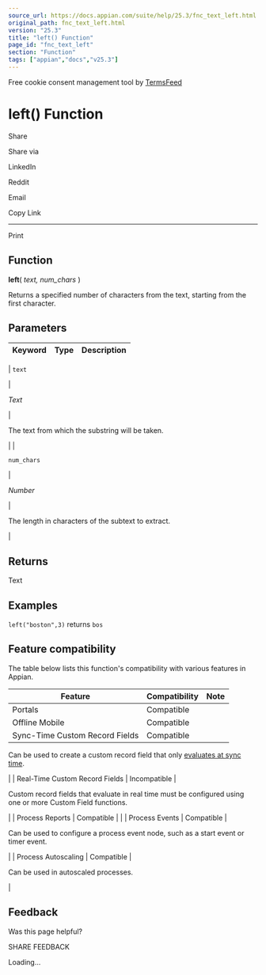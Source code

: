 ```yaml
---
source_url: https://docs.appian.com/suite/help/25.3/fnc_text_left.html
original_path: fnc_text_left.html
version: "25.3"
title: "left() Function"
page_id: "fnc_text_left"
section: "Function"
tags: ["appian","docs","v25.3"]
---
```



Free cookie consent management tool by [TermsFeed](https://www.termsfeed.com/)

# left() Function

Share

Share via

LinkedIn

Reddit

Email

Copy Link

* * *

Print

## Function

**left**( _text, num\_chars_ )

Returns a specified number of characters from the text, starting from the first character.

## Parameters

| Keyword | Type | Description |
| --- | --- | --- |
|
`text`

 |

_Text_

 |

The text from which the substring will be taken.

 |
|

`num_chars`

 |

_Number_

 |

The length in characters of the subtext to extract.

 |

## Returns

Text

## Examples

`left("boston",3)` returns `bos`

## Feature compatibility

The table below lists this function's compatibility with various features in Appian.

| Feature | Compatibility | Note |
| --- | --- | --- |
| Portals | Compatible |  |
| Offline Mobile | Compatible |  |
| Sync-Time Custom Record Fields | Compatible |
Can be used to create a custom record field that only [evaluates at sync time](custom-record-fields.html#prodlink-sync-time-evaluations).

 |
| Real-Time Custom Record Fields | Incompatible |

Custom record fields that evaluate in real time must be configured using one or more Custom Field functions.

 |
| Process Reports | Compatible |  |
| Process Events | Compatible |

Can be used to configure a process event node, such as a start event or timer event.

 |
| Process Autoscaling | Compatible |

Can be used in autoscaled processes.

 |

## Feedback

Was this page helpful?

SHARE FEEDBACK

Loading...